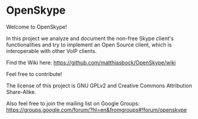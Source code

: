 OpenSkype
=========

Welcome to OpenSkype!

In this project we analyze and document the non-free Skype client's functionalities
and try to implement an Open Source client,
which is interoperable with other VoIP clients.

Find the Wiki here:
https://github.com/matthiasbock/OpenSkype/wiki

Feel free to contribute!

The license of this project is GNU GPLv2 and Creative Commons Attribution Share-Alike.

Also feel free to join the mailing list on Google Groups:
https://groups.google.com/forum/?hl=en&fromgroups#!forum/openskype

